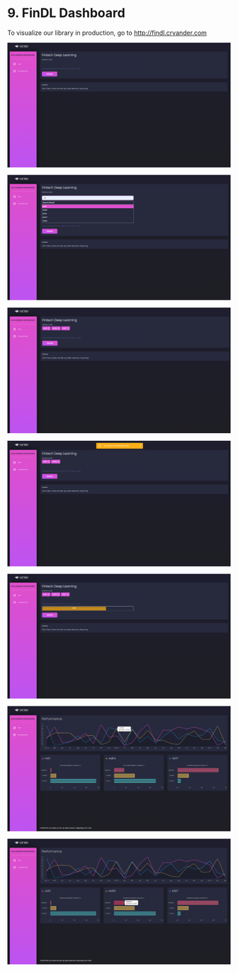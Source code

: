 # 9. FinDL Dashboard

To visualize our library in production, go to <http://findl.crvander.com>

![](figures/1a.png "FinDL - dashboard")

![](figures/2a.png "FinDL - dashboard")

![](figures/3a.png "FinDL - dashboard")

![](figures/3b.png "FinDL - dashboard")

![](figures/4a.png "FinDL - dashboard")

![](figures/5a.png "FinDL - dashboard")

![](figures/6a.png "FinDL - dashboard")